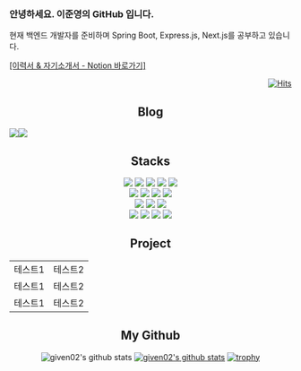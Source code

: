 
<h3>안녕하세요. 이준영의 GitHub 입니다.</h3>

<p>현재 백엔드 개발자를 준비하며 Spring Boot, Express.js, Next.js를 공부하고 있습니다.</p>
<a href="https://given02-univ.notion.site/a6a5f066bc6d478cb6f61092467d7823?pvs=4">[이력서 & 자기소개서 - Notion 바로가기]</a>

<div align="right">

  [![Hits](https://hits.seeyoufarm.com/api/count/incr/badge.svg?url=https%3A%2F%2Fgithub.com%2Fgiven02&count_bg=%23232323&title_bg=%23555555&icon=&icon_color=%23E7E7E7&title=hits&edge_flat=false)](https://hits.seeyoufarm.com)  

</div>

<div align="center">

  ## Blog
  <div style="display:flex; flex-direction:row;">
    <a href="https://velog.io/@given02">
        <img src="https://img.shields.io/badge/Velog-20c997?style=for-the-badge&logo=Vimeo&logoColor=white"> 
    </a>
    <a href="https://given02.tistory.com/">
        <img src="https://img.shields.io/badge/Tistory-000000?style=for-the-badge&logo=Tistory&logoColor=white"> 
    </a>
  </div>
  
  ## Stacks
  <div>
    <div>
      <img src="https://img.shields.io/badge/Java-007396?style=for-the-badge&logo=OpenJDK&logoColor=white"/>
      <img src="https://img.shields.io/badge/javascript-F7DF1E?style=for-the-badge&logo=javascript&logoColor=black">
      <img src="https://img.shields.io/badge/PHP-777BB4?style=for-the-badge&logo=php&logoColor=white"/>
      <img src="https://img.shields.io/badge/html-E34F26?style=for-the-badge&logo=html5&logoColor=white">
      <img src="https://img.shields.io/badge/css-1572B6?style=for-the-badge&logo=css3&logoColor=white">
    </div>
    <div>
      <img src="https://img.shields.io/badge/Spring-6DB33F?style=for-the-badge&logo=Spring&logoColor=white">
      <img src="https://img.shields.io/badge/springboot-6DB33F?style=for-the-badge&logo=springboot&logoColor=white">
      <img src="https://img.shields.io/badge/node.js-339933?style=for-the-badge&logo=Node.js&logoColor=white">
      <img src="https://img.shields.io/badge/express-000000?style=for-the-badge&logo=express&logoColor=white">
    </div>
    <div>
      <img src="https://img.shields.io/badge/mysql-4479A1?style=for-the-badge&logo=mysql&logoColor=white">
      <img src="https://img.shields.io/badge/mariaDB-003545?style=for-the-badge&logo=mariaDB&logoColor=white">
      <img src="https://img.shields.io/badge/mongoDB-47A248?style=for-the-badge&logo=MongoDB&logoColor=white">
    <!--   <img src="https://img.shields.io/badge/Redis-DC382D?style=for-the-badge&logo=redis&logoColor=white"> -->
    </div>
    <div>
      <img src="https://img.shields.io/badge/git-F05032?style=for-the-badge&logo=git&logoColor=white">
      <img src="https://img.shields.io/badge/jenkins-D24939?style=for-the-badge&logo=jenkins&logoColor=white"/>
      <img src="https://img.shields.io/badge/Docker-2496ED?style=for-the-badge&logo=Docker&logoColor=white"/>
      <img src="https://img.shields.io/badge/AWS EC2/S3-232F3E?style=for-the-badge&logo=amazonaws&logoColor=white"/>
    </div>
  </div>

  ## Project
  |||
  |------|---|
  |테스트1|테스트2|
  |테스트1|테스트2|
  |테스트1|테스트2|
  

  ## My Github
  ![given02's github stats](https://github-readme-stats.vercel.app/api?username=given02&show_icons=true&theme=transparent)
  [![given02's github stats](https://github-readme-stats.vercel.app/api/top-langs/?username=given02&show_icons=true&hide_border=true&title_color=004386&icon_color=004386&layout=compact&theme=transparent)](https://github.com/given02)
  [![trophy](https://github-profile-trophy.vercel.app/?username=given02&row=1&column=7)](https://github.com/ryo-ma/github-profile-trophy)
    
</div>
